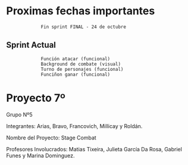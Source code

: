 # Proximas fechas importantes 
                 Fin sprint FINAL - 24 de octubre

## Sprint Actual
                 
                 Función atacar (funcional)
                 Background de combate (visual)
                 Turno de personajes (funcional)
                 Funciñon ganar (funcional)
                 

# Proyecto 7º

Grupo Nº5

Integrantes: Arias, Bravo, Francovich, Millicay y Roldán.

Nombre del Proyecto: Stage Combat

Profesores Involucrados: Matias Tixeira, Julieta García Da Rosa, Gabriel Funes y Marina Dominguez.

